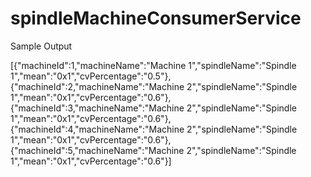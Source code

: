 # spindleMachineConsumerService

Sample Output

[{"machineId":1,"machineName":"Machine 1","spindleName":"Spindle 1","mean":"0x1","cvPercentage":"0.5"},{"machineId":2,"machineName":"Machine 2","spindleName":"Spindle 1","mean":"0x1","cvPercentage":"0.6"},{"machineId":3,"machineName":"Machine 2","spindleName":"Spindle 1","mean":"0x1","cvPercentage":"0.6"},{"machineId":4,"machineName":"Machine 2","spindleName":"Spindle 1","mean":"0x1","cvPercentage":"0.6"},{"machineId":5,"machineName":"Machine 2","spindleName":"Spindle 1","mean":"0x1","cvPercentage":"0.6"}]
